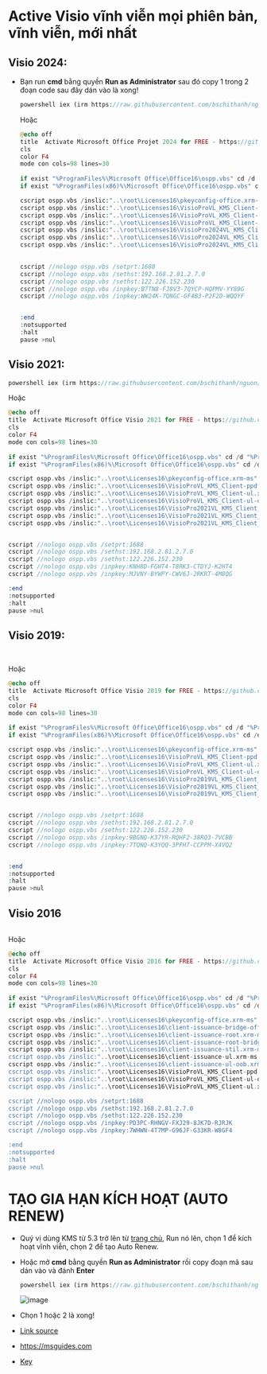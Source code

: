 # Active Visio vĩnh viễn mọi phiên bản, vĩnh viễn, mới nhất
## Visio 2024:
- Bạn run **cmd** bằng quyền **Run as Administrator** sau đó copy 1 trong 2 đoạn code sau đây dán vào là xong!

  ```php
  powershell iex (irm https://raw.githubusercontent.com/bschithanh/nguon/main/Visio2024.ps1)
  ```

  Hoặc
  
  ```php
  @echo off
  title  Activate Microsoft Office Projet 2024 for FREE - https://github.com/BsChiThanh 
  cls
  color F4
  mode con cols=98 lines=30
   
  if exist "%ProgramFiles%\Microsoft Office\Office16\ospp.vbs" cd /d "%ProgramFiles%\Microsoft Office\Office16"
  if exist "%ProgramFiles(x86)%\Microsoft Office\Office16\ospp.vbs" cd /d "%ProgramFiles(x86)%\Microsoft Office\Office16"

  cscript ospp.vbs /inslic:"..\root\Licenses16\pkeyconfig-office.xrm-ms"
  cscript ospp.vbs /inslic:"..\root\Licenses16\VisioProVL_KMS_Client-ppd.xrm-ms"
  cscript ospp.vbs /inslic:"..\root\Licenses16\VisioProVL_KMS_Client-ul.xrm-ms"
  cscript ospp.vbs /inslic:"..\root\Licenses16\VisioProVL_KMS_Client-ul-oob.xrm-ms"
  cscript ospp.vbs /inslic:"..\root\Licenses16\VisioPro2024VL_KMS_Client_AE-ppd.xrm-ms"
  cscript ospp.vbs /inslic:"..\root\Licenses16\VisioPro2024VL_KMS_Client_AE-ul.xrm-ms"
  cscript ospp.vbs /inslic:"..\root\Licenses16\VisioPro2024VL_KMS_Client_AE-ul-oob.xrm-ms"

 
  cscript //nologo ospp.vbs /setprt:1688
  cscript //nologo ospp.vbs /sethst:192.168.2.81.2.7.0
  cscript //nologo ospp.vbs /sethst:122.226.152.230
  cscript //nologo ospp.vbs /inpkey:B7TN8-FJ8V3-7QYCP-HQPMV-YY89G
  cscript //nologo ospp.vbs /inpkey:WW24K-7QNGC-GF4B3-P2F2D-WQQYF


  :end
  :notsupported
  :halt
  pause >nul
  ```

## Visio 2021:

  ```php
  powershell iex (irm https://raw.githubusercontent.com/bschithanh/nguon/main/Visio2021.ps1)
  ```

  Hoặc
  
  ```php
  @echo off
  title  Activate Microsoft Office Visio 2021 for FREE - https://github.com/BsChiThanh 
  cls
  color F4
  mode con cols=98 lines=30
   
  if exist "%ProgramFiles%\Microsoft Office\Office16\ospp.vbs" cd /d "%ProgramFiles%\Microsoft Office\Office16"
  if exist "%ProgramFiles(x86)%\Microsoft Office\Office16\ospp.vbs" cd /d "%ProgramFiles(x86)%\Microsoft Office\Office16"

  cscript ospp.vbs /inslic:"..\root\Licenses16\pkeyconfig-office.xrm-ms"
  cscript ospp.vbs /inslic:"..\root\Licenses16\VisioProVL_KMS_Client-ppd.xrm-ms"
  cscript ospp.vbs /inslic:"..\root\Licenses16\VisioProVL_KMS_Client-ul.xrm-ms"
  cscript ospp.vbs /inslic:"..\root\Licenses16\VisioProVL_KMS_Client-ul-oob.xrm-ms"
  cscript ospp.vbs /inslic:"..\root\Licenses16\VisioPro2021VL_KMS_Client_AE-ppd.xrm-ms"
  cscript ospp.vbs /inslic:"..\root\Licenses16\VisioPro2021VL_KMS_Client_AE-ul.xrm-ms"
  cscript ospp.vbs /inslic:"..\root\Licenses16\VisioPro2021VL_KMS_Client_AE-ul-oob.xrm-ms"

 
  cscript //nologo ospp.vbs /setprt:1688
  cscript //nologo ospp.vbs /sethst:192.168.2.81.2.7.0
  cscript //nologo ospp.vbs /sethst:122.226.152.230
  cscript //nologo ospp.vbs /inpkey:KNH8D-FGHT4-T8RK3-CTDYJ-K2HT4
  cscript //nologo ospp.vbs /inpkey:MJVNY-BYWPY-CWV6J-2RKRT-4M8QG

  :end
  :notsupported
  :halt
  pause >nul
  ```

## Visio 2019:

  ```php
   
  ```

  Hoặc
  
  ```php
  @echo off
  title  Activate Microsoft Office Visio 2019 for FREE - https://github.com/BsChiThanh 
  cls
  color F4
  mode con cols=98 lines=30
   
  if exist "%ProgramFiles%\Microsoft Office\Office16\ospp.vbs" cd /d "%ProgramFiles%\Microsoft Office\Office16"
  if exist "%ProgramFiles(x86)%\Microsoft Office\Office16\ospp.vbs" cd /d "%ProgramFiles(x86)%\Microsoft Office\Office16"

  cscript ospp.vbs /inslic:"..\root\Licenses16\pkeyconfig-office.xrm-ms"
  cscript ospp.vbs /inslic:"..\root\Licenses16\VisioProVL_KMS_Client-ppd.xrm-ms"
  cscript ospp.vbs /inslic:"..\root\Licenses16\VisioProVL_KMS_Client-ul.xrm-ms"
  cscript ospp.vbs /inslic:"..\root\Licenses16\VisioProVL_KMS_Client-ul-oob.xrm-ms"
  cscript ospp.vbs /inslic:"..\root\Licenses16\VisioPro2019VL_KMS_Client_AE-ppd.xrm-ms"
  cscript ospp.vbs /inslic:"..\root\Licenses16\VisioPro2019VL_KMS_Client_AE-ul.xrm-ms"
  cscript ospp.vbs /inslic:"..\root\Licenses16\VisioPro2019VL_KMS_Client_AE-ul-oob.xrm-ms"

 
  cscript //nologo ospp.vbs /setprt:1688
  cscript //nologo ospp.vbs /sethst:192.168.2.81.2.7.0
  cscript //nologo ospp.vbs /sethst:122.226.152.230
  cscript //nologo ospp.vbs /inpkey:9BGNQ-K37YR-RQHF2-38RQ3-7VCBB
  cscript //nologo ospp.vbs /inpkey:7TQNQ-K3YQQ-3PFH7-CCPPM-X4VQ2


  :end
  :notsupported
  :halt
  pause >nul
  ```

## Visio 2016

  ```php

  ```

  Hoặc
  
  ```php
  @echo off
  title  Activate Microsoft Office Visio 2016 for FREE - https://github.com/BsChiThanh 
  cls
  color F4
  mode con cols=98 lines=30
   
  if exist "%ProgramFiles%\Microsoft Office\Office16\ospp.vbs" cd /d "%ProgramFiles%\Microsoft Office\Office16"
  if exist "%ProgramFiles(x86)%\Microsoft Office\Office16\ospp.vbs" cd /d "%ProgramFiles(x86)%\Microsoft Office\Office16"

  cscript ospp.vbs /inslic:"..\root\Licenses16\pkeyconfig-office.xrm-ms"
  cscript ospp.vbs /inslic:"..\root\Licenses16\client-issuance-bridge-office.xrm-ms"
  cscript ospp.vbs /inslic:"..\root\Licenses16\client-issuance-root.xrm-ms"
  cscript ospp.vbs /inslic:"..\root\Licenses16\client-issuance-root-bridge-test.xrm-ms"
  cscript ospp.vbs /inslic:"..\root\Licenses16\client-issuance-stil.xrm-ms
  cscript ospp.vbs /inslic:"..\root\Licenses16\client-issuance-ul.xrm-ms
  cscript ospp.vbs /inslic:"..\root\Licenses16\client-issuance-ul-oob.xrm-ms
  cscript ospp.vbs /inslic:"..\root\Licenses16\VisioProVL_KMS_Client-ppd.xrm-ms"
  cscript ospp.vbs /inslic:"..\root\Licenses16\VisioProVL_KMS_Client-ul-oob.xrm-ms"
  cscript ospp.vbs /inslic:"..\root\Licenses16\VisioProVL_KMS_Client-ul.xrm-ms"
 
  cscript //nologo ospp.vbs /setprt:1688
  cscript //nologo ospp.vbs /sethst:192.168.2.81.2.7.0
  cscript //nologo ospp.vbs /sethst:122.226.152.230
  cscript //nologo ospp.vbs /inpkey:PD3PC-RHNGV-FXJ29-8JK7D-RJRJK
  cscript //nologo ospp.vbs /inpkey:7WHWN-4T7MP-G96JF-G33KR-W8GF4

  :end
  :notsupported
  :halt
  pause >nul
  ```

# TẠO GIA HẠN KÍCH HOẠT (AUTO RENEW)
  - Quý vị dùng KMS từ 5.3 trở lên từ [trang chủ](https://github.com/abbodi1406/KMS_VL_ALL_AIO/releases), Run nó lên, chọn 1 để kích hoạt vĩnh viễn, chọn 2 để tạo Auto Renew.
  - Hoặc mở **cmd** bằng quyền **Run as Administrator** rồi copy đoạn mã sau dán vào và đánh **Enter**
    
    ```php
    powershell iex (irm https://raw.githubusercontent.com/bschithanh/nguon/main/KMS.ps1)
    ```

    ![image](https://github.com/user-attachments/assets/1aba37f8-1d44-415b-a880-abc6a4e17bd1)

  - Chọn 1 hoặc 2 là xong!

- [Link source](https://docs.google.com/spreadsheets/d/e/2PACX-1vTId_2VGY1MeQdeH6OU6Oja27zMe91mHmYUl6aVWsyKlcFBuLwvr2M-9uaBRWDUqxPAi5xE-pqief4d/pubhtml#)
- https://msguides.com
- [Key](https://github.com/YerongAI/Office-Tool/blob/main/doc/Tech%20Articles/Products.md)
